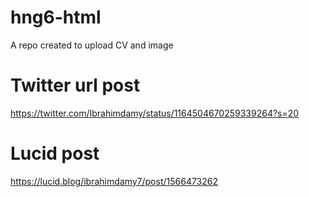 # hng6-html
A repo created to upload CV and image

# Twitter url post
https://twitter.com/Ibrahimdamy/status/1164504670259339264?s=20

# Lucid post
https://lucid.blog/ibrahimdamy7/post/1566473262
